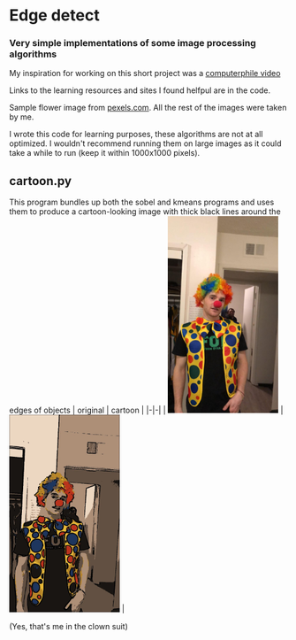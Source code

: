 # Edge detect
### Very simple implementations of some image processing algorithms

My inspiration for working on this short project was a [computerphile video](https://www.youtube.com/watch?v=C_zFhWdM4ic&t=0s)

Links to the learning resources and sites I found helfpul are in the code.

Sample flower image from [pexels.com](https://images.pexels.com/photos/736230/pexels-photo-736230.jpeg?auto=compress&cs=tinysrgb&dpr=1&w=500). All the rest of the images were taken by me.

I wrote this code for learning purposes, these algorithms are not at all optimized. I wouldn't recommend running them on large images as it could take a while to run (keep it within 1000x1000 pixels).

## cartoon.py
This program bundles up both the sobel and kmeans programs and uses them to produce a cartoon-looking image with thick black lines around the edges of objects
| original | cartoon |
|-|-|
| <img src="https://github.com/andrewlkraft/edge-detect/blob/main/images/clown.jpeg?raw=true" alt="original" width="200" /> | <img src="https://github.com/andrewlkraft/edge-detect/blob/main/images/clown-cartoon.webp?raw=true" alt="cartoon" width="200" /> |

(Yes, that's me in the clown suit)
